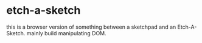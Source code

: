 # etch-a-sketch

this is a browser version of something between a sketchpad and an Etch-A-Sketch.
mainly build manipulating DOM.
